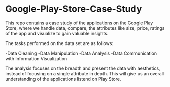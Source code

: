# Google-Play-Store-Case-Study
This repo contains a case study of the applications on the Google Play Store, where we handle data, compare, the attributes like size, price, ratings of the app and visualize to gain valuable insights.

The tasks performed on the data set are as follows: 

-Data Cleaning
-Data Manipulation
-Data Analysis 
-Data Communication with Information Visualization

The analysis focuses on the breadth and present the data with aesthetics, instead of focusing on a single attribute in depth. This will give us an overall understanding of the applications listend on Play Store.
